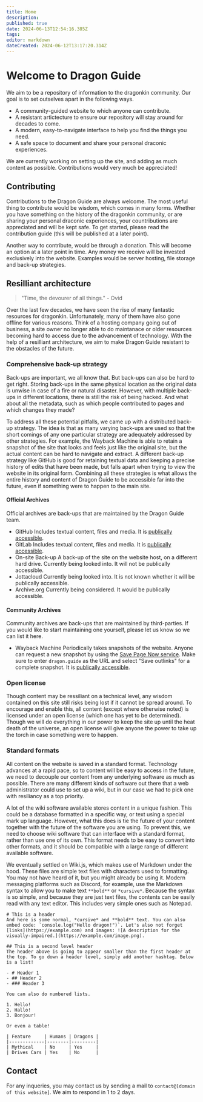 ```yaml
---
title: Home
description: 
published: true
date: 2024-06-13T12:54:16.385Z
tags: 
editor: markdown
dateCreated: 2024-06-12T13:17:20.314Z
---
```


# Welcome to Dragon Guide
We aim to be a repository of information to the dragonkin community. Our goal is to set outselves apart in the following ways.

- A community-guided website to which anyone can contribute.
- A resistant artictecture to ensure our repository will stay around for decades to come.
- A modern, easy-to-navigate interface to help you find the things you need.
- A safe space to document and share your personal draconic experiences.

We are currently working on setting up the site, and adding as much content as possible. Contributions would very much be appreciated!

## Contributing
Contributions to the Dragon Guide are always welcome. The most useful thing to contribute would be wisdom, which comes in many forms. Whether you have something on the history of the dragonkin community, or are sharing your personal draconic experiences, your countributions are appreciated and will be kept safe. To get started, please read the contribution guide (this will be published at a later point).

Another way to contribute, would be through a donation. This will become an option at a later point in time. Any money we receive will be invested exclusively into the website. Examples would be server hosting, file storage and back-up strategies.

## Resilliant architecture
> "Time, the devourer of all things." - Ovid

Over the last few decades, we have seen the rise of many fantastic resources for dragonkin. Unfortunately, many of them have also gone offline for various reasons. Think of a hosting company going out of business, a site owner no longer able to do maintanace or older resources becoming hard to access due to the advancement of technology. With the help of a resilliant architecture, we aim to make Dragon Guide resistant to the obstacles of the future.

### Comprehensive back-up strategy
Back-ups are important, we all know that. But back-ups can also be hard to get right. Storing back-ups in the same physical location as the original data is unwise in case of a fire or natural disaster. However, with multiple back-ups in different locations, there is still the risk of being hacked. And what about all the metadata, such as which people contributed to pages and which changes they made?

To address all these potential pitfalls, we came up with a distributed back-up strategy. The idea is that as many varying back-ups are used so that the short comings of any one particular strategy are adequately addressed by other strategies. For example, the Wayback Machine is able to retain a snapshot of the site that looks and feels just like the original site, but the actual content can be hard to navigate and extract. A different back-up strategy like GitHub is good for retaining textual data and keeping a precise history of edits that have been made, but falls apart when trying to view the website in its original form. Combining all these strategies is what allows the entire history and content of Dragon Guide to be accessible far into the future, even if something were to happen to the main site.

#### Official Archives
Official archives are back-ups that are maintained by the Dragon Guide team.

- GitHub
	Includes textual content, files and media. It is [publically accessible](https://github.com/dragonguide/dragonguide).
- GitLab
	Includes textual content, files and media. It is [publically accessible](https://gitlab.com/dragonguide/dragonguide).
- On-site Back-up
	A back-up of the site on the website host, on a different hard drive. Currently being looked into. It will not be publically accessible.
- Jottacloud
	Currently being looked into. It is not known whether it will be publically accessible.
- Archive.org
	Currently being considered. It would be publically accessible.

#### Community Archives
Community archives are back-ups that are maintained by third-parties. If you would like to start maintaining one yourself, please let us know so we can list it here.
- Wayback Machine
	Periodically takes snapshots of the website. Anyone can request a new snapshot by using the [Save Page Now service](https://web.archive.org/save). Make sure to enter `dragon.guide` as the URL and select "Save outlinks" for a complete snapshot. It is [publically accessible](https://web.archive.org/dragon.guide).

### Open license
Though content may be ressiliant on a technical level, any wisdom contained on this site still risks being lost if it cannot be spread around. To encourage and enable this, all content (except where otherwise noted) is licensed under an open license (which one has yet to be determined). Though we will do everything in our power to keep the site up until the heat death of the universe, an open license will give anyone the power to take up the torch in case something were to happen.

### Standard formats
All content on the website is saved in a standard format. Technology advances at a rapid pace, so to content will be easy to access in the future, we need to decouple our content from any underlying software as much as possible. There are many different kinds of software out there that a web administrator could use to set up a wiki, but in our case we had to pick one with resiliancy as a top priority.

A lot of the wiki software available stores content in a unique fashion. This could be a database formatted in a specific way, or text using a special mark up language. However, what this does is tie the future of your content together with the future of the software you are using. To prevent this, we need to choose wiki software that can interface with a standard format, rather than use one of its own. This format needs to be easy to convert into other formats, and it should be compatible with a large range of different available software.

We eventually settled on Wiki.js, which makes use of Markdown under the hood. These files are simple text files with characters used to formatting. You may not have heard of it, but you might already be using it. Modern messaging platforms such as Discord, for example, use the Markdown syntax to allow you to make text `**bold**` or `*cursive*`. Because the syntax is so simple, and because they are just text files, the contents can be easily read with any text editor. This includes very simple ones such as Notepad.

```
# This is a header
And here is some normal, *cursive* and **bold** text. You can also embed code: `console.log("Hello dragon!")`. Let's also not forget [links](https://example.com) and images: ![A description for the visually-impaired.](https://example.com/image.png).

## This is a second level header
The header above is going to appear smaller than the first header at the top. To go down a header level, simply add another hashtag. Below is a list!

- # Header 1
- ## Header 2
- ### Header 3

You can also do numbered lists.

1. Hello!
2. Hallo!
3. Bonjour!

Or even a table!

| Feature     | Humans | Dragons |
|-------------|--------|---------|
| Mythical    | No     | Yes     |
| Drives Cars | Yes    | No      |
```

## Contact
For any inqueries, you may contact us by sending a mail to `contact@[domain of this website]`.  We aim to respond in 1 to 2 days.